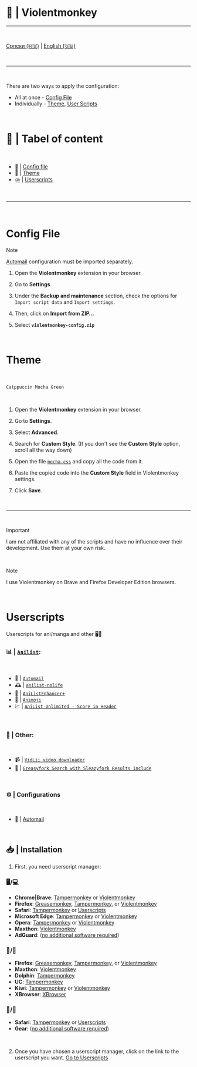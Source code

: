 # 🐒 | Violentmonkey

---

<br>

  [Српски (🇷🇸)](README.md) | [English (🇬🇧)](README-en.md)

<br>

---

<br>

There are two ways to apply the configuration:
- All at once - [Config File](#config-file)
- Individually - [Theme](#theme), [User Scripts](#userscripts)

<br>

# 📖 | Tabel of content

<br>

- 📁 | [Config file](#config-file)
- 🎨 | [Theme](#theme)
- ⛈️ | [Userscripts](#userscripts)

<br>

---

<br>

# Config File

> [!NOTE]
> [Automail](automail/README.md) configuration must be imported separately.

1. Open the **Violentmonkey** extension in your browser.

2. Go to **Settings**.

3. Under the **Backup and maintenance** section, check the options for `Import script data` and `Import settings`.

4. Then, click on **Import from ZIP…**

5. Select **`violentmonkey-config.zip`**

<br>

# Theme

<br>

`Catppuccin Mocha Green`

<br>

1. Open the **Violentmonkey** extension in your browser.

2. Go to **Settings**.

3. Select **Advanced**.

4. Search for **Custom Style**. (If you don't see the **Custom Style** option, scroll all the way down)

5. Open the file [`mocha.css`](mocha.css) and copy all the code from it.

6. Paste the copied code into the **Custom Style** field in Violentmonkey settings.

7. Click **Save**.

<br>

---

<br>

> [!IMPORTANT]
> I am not affiliated with any of the scripts and have no influence over their development. Use them at your own risk.

<br>

> [!NOTE]
> I use Violentmonkey on Brave and Firefox Developer Edition browsers.

<br>

# Userscripts

Userscripts for ani/manga and other 🖥️🔧

### 📊 | [`Anilist`](https://anilist.co/):

<br>

- 📧 | [`Automail`](https://greasyfork.org/en/scripts/370473-automail)
- 🕰️ | [`anilist-nolife`](https://greasyfork.org/en/scripts/468839-anilist-nolife)
- 🛟 | [`AniListEnhancer+`](https://greasyfork.org/en/scripts/504859-anilistenhancer)
- 🙂 | [`Animoji`](https://greasyfork.org/en/scripts/444181-animoji)
- 📈 | [`AniList Unlimited - Score in Header`](https://greasyfork.org/en/scripts/404465-anilist-unlimited-score-in-header)

<br>

### 📂 | Other:

<br>

- 📹 | [`VidLii video downloader`](https://greasyfork.org/en/scripts/487046-vidlii-video-downloader)
- 🍴 | [`Greasyfork Search with Sleazyfork Results include`](https://greasyfork.org/en/scripts/23840-greasyfork-search-with-sleazyfork-results-include)

<br>

### ⚙️ | Configurations

<br>

- 📧 | [Automail](automail/README.md)

<br>

## 📥 | Installation

1. First, you need userscript manager:

### 🖥️/💻

- **Chrome|Brave**: [Tampermonkey](https://chrome.google.com/webstore/detail/tampermonkey/dhdgffkkebhmkfjojejmpbldmpobfkfo) or [Violentmonkey](https://chrome.google.com/webstore/detail/violent-monkey/jinjaccalgkegednnccohejagnlnfdag)
- **Firefox**: [Greasemonkey](https://addons.mozilla.org/firefox/addon/greasemonkey/), [Tampermonkey](https://addons.mozilla.org/firefox/addon/tampermonkey/), or [Violentmonkey](https://addons.mozilla.org/firefox/addon/violentmonkey/)
- **Safari**: [Tampermonkey](http://tampermonkey.net/?browser=safari) or [Userscripts](https://apps.apple.com/app/userscripts/id1463298887)
- **Microsoft Edge**: [Tampermonkey](https://microsoftedge.microsoft.com/addons/detail/tampermonkey/iikmkjmpaadaobahmlepeloendndfphd) or [Violentmonkey](https://microsoftedge.microsoft.com/addons/detail/violentmonkey/eeagobfjdenkkddmbclomhiblgggliao)
- **Opera**: [Tampermonkey](https://addons.opera.com/extensions/details/tampermonkey-beta/) or [Violentmonkey](https://violentmonkey.github.io/get-it/)
- **Maxthon**: [Violentmonkey](http://extension.maxthon.com/detail/index.php?view_id=1680)
- **AdGuard**: ([no additional software required](https://adguard.com/))

### 📱/🤖

- **Firefox**: [Greasemonkey](https://addons.mozilla.org/firefox/addon/greasemonkey/), [Tampermonkey](https://addons.mozilla.org/firefox/addon/tampermonkey/), or [Violentmonkey](https://addons.mozilla.org/firefox/addon/violentmonkey/)
- **Maxthon**: [Violentmonkey](http://extension.maxthon.com/detail/index.php?view_id=1680)
- **Dolphin**: [Tampermonkey](https://play.google.com/store/apps/details?id=net.tampermonkey.dolphin)
- **UC**: [Tampermonkey](https://www.tampermonkey.net/?browser=ucweb&amp;ext=dhdg)
- **Kiwi**: [Tampermonkey](https://chrome.google.com/webstore/detail/tampermonkey/dhdgffkkebhmkfjojejmpbldmpobfkfo) or [Violentmonkey](https://chrome.google.com/webstore/detail/violent-monkey/jinjaccalgkegednnccohejagnlnfdag)
- **XBrowser**: [XBrowser](https://www.xbext.com)

### 📱/🍎

- **Safari**: [Tampermonkey](http://tampermonkey.net/?browser=safari) or [Userscripts](https://apps.apple.com/app/userscripts/id1463298887)
- **Gear**: ([no additional software required](https://gear4.app/))

<br>

2. Once you have chosen a userscript manager, click on the link to the userscript you want. [Go to Userscripts](#userscripts)

<br>
